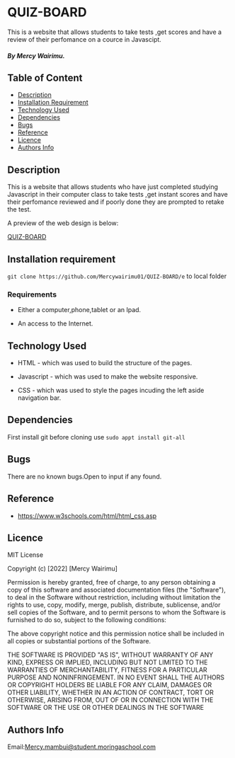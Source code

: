 # QUIZ-BOARD
This is a website that allows students  to take tests ,get scores and have a review of their perfomance on a cource in Javascipt.
##### By Mercy Wairimu.


## Table of Content

+ [Description](#description)
+ [Installation Requirement](Installation)
+ [Technology Used](#technology-used)
+ [Dependencies](#dependencies)
+ [Bugs](#bugs)
+ [Reference](#reference)
+ [Licence](#licence)
+ [Authors Info](author-Info)


## Description
<p>This is  a website that allows students who have just completed studying Javascript in their computer class to take tests ,get instant scores and have their perfomance reviewed and if poorly done they are prompted to retake the test.</p>
<P>A preview of the web design is below:</P>

[QUIZ-BOARD](https://www.figma.com/file/Tmlt4aR04wZcvCOiNjI6JL/Untitled?node-id=1%3A2)

## Installation requirement
`git clone https://github.com/Mercywairimu01/QUIZ-BOARD/e` to local folder

### Requirements

* Either a computer,phone,tablet or an Ipad.

* An access to the Internet.


## Technology Used
* HTML - which was used to build the structure of the pages.
* Javascript - which was used to make the  website responsive.

* CSS - which was used to style the pages incuding the left aside navigation bar.

## Dependencies
First install git before cloning use `sudo appt install git-all`

## Bugs
<p>There are no known bugs.Open to input if any found.</p>

## Reference
* https://www.w3schools.com/html/html_css.asp   

## Licence

MIT License

Copyright (c) [2022] [Mercy Wairimu]

Permission is hereby granted, free of charge, to any person obtaining a copy
of this software and associated documentation files (the "Software"), to deal
in the Software without restriction, including without limitation the rights
to use, copy, modify, merge, publish, distribute, sublicense, and/or sell
copies of the Software, and to permit persons to whom the Software is
furnished to do so, subject to the following conditions:

The above copyright notice and this permission notice shall be included in all
copies or substantial portions of the Software.

THE SOFTWARE IS PROVIDED "AS IS", WITHOUT WARRANTY OF ANY KIND, EXPRESS OR
IMPLIED, INCLUDING BUT NOT LIMITED TO THE WARRANTIES OF MERCHANTABILITY,
FITNESS FOR A PARTICULAR PURPOSE AND NONINFRINGEMENT. IN NO EVENT SHALL THE
AUTHORS OR COPYRIGHT HOLDERS BE LIABLE FOR ANY CLAIM, DAMAGES OR OTHER
LIABILITY, WHETHER IN AN ACTION OF CONTRACT, TORT OR OTHERWISE, ARISING FROM,
OUT OF OR IN CONNECTION WITH THE SOFTWARE OR THE USE OR OTHER DEALINGS IN THE
SOFTWARE

## Authors Info
Email:Mercy.mambui@student.moringaschool.com

